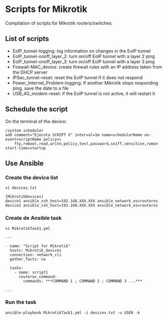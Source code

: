# Scripts for Mikrotik
Compilation of scripts for Mikrotik routers/switches.

## List of scripts
* EoIP_tunnel-logging: log information on changes in the EoIP tunnel
* EoIP_tunnel-onoff_layer_2: turn on/off EoIP tunnel with a layer 2 ping
* EoIP_tunnel-onoff_layer_3: turn on/off EoIP tunnel with a layer 3 ping
* Firewall-MAC_device: create firewall rules with an IP address taken from the DHCP server
* IPSec_tunnel-reset: reset the EoIP tunnel if it does not respond
* Power_Internet_Problem-logging: If another Mikrotik stops responding ping, save the date to a file
* USB_4G_modem-reset: if the EoIP tunnel is not active, it will restart it

## Schedule the script
On the terminal of the device:
```
/system scheduler
add comment="Ejecuta SCRIPT X" interval=1m name=schedulerName on-event=scriptName policy=\
    ftp,reboot,read,write,policy,test,password,sniff,sensitive,romon start-time=startup
```

## Use Ansible
### Create the device list
```
vi devices.txt
```
```
[MikrotikDevices]
device1 ansible_ssh_host=192.168.XXX.XXX ansible_network_os=routeros
device2 ansible_ssh_host=192.168.XXX.XXX ansible_network_os=routeros
```

### Create de Ansible task
```
vi MikrotikTask1.yml
```
```
---

- name: "Script for Mikrotik"
  hosts: Mikrotik_devices
  connection: network_cli
  gather_facts: no
  
  tasks:
    - name: script1
      routeros_command:
        commands: ***COMMAND 1 ; COMMAND 2 ; COMMAND 3 ...***

...
```

### Run the task
```
ansible-playbook MikrotikTask1.yml -i devices.txt -u USER -k
```
